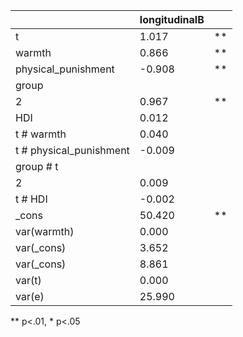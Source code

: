 |                         | longitudinalB |    |
|-------------------------|---------------|----|
| t                       | 1.017         | ** |
| warmth                  | 0.866         | ** |
| physical_punishment     | -0.908        | ** |
| group                   |               |    |
|   2                     | 0.967         | ** |
| HDI                     | 0.012         |    |
| t # warmth              | 0.040         |    |
| t # physical_punishment | -0.009        |    |
| group # t               |               |    |
|   2                     | 0.009         |    |
| t # HDI                 | -0.002        |    |
| _cons                   | 50.420        | ** |
| var(warmth)             | 0.000         |    |
| var(_cons)              | 3.652         |    |
| var(_cons)              | 8.861         |    |
| var(t)                  | 0.000         |    |
| var(e)                  | 25.990        |    |
** p<.01, * p<.05
